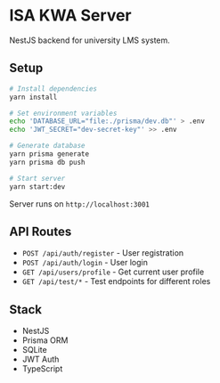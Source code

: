 # ISA KWA Server

NestJS backend for university LMS system.

## Setup

```bash
# Install dependencies
yarn install

# Set environment variables
echo 'DATABASE_URL="file:./prisma/dev.db"' > .env
echo 'JWT_SECRET="dev-secret-key"' >> .env

# Generate database
yarn prisma generate
yarn prisma db push

# Start server
yarn start:dev
```

Server runs on `http://localhost:3001`

## API Routes

- `POST /api/auth/register` - User registration
- `POST /api/auth/login` - User login
- `GET /api/users/profile` - Get current user profile
- `GET /api/test/*` - Test endpoints for different roles

## Stack

- NestJS
- Prisma ORM
- SQLite
- JWT Auth
- TypeScript